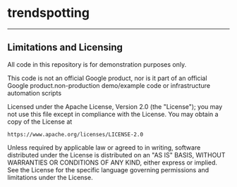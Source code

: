 # trendspotting

__________________
## Limitations and Licensing

All code in this repository is for demonstration purposes only.

This code is not an official Google product, nor is it part of an official Google product.non-production demo/example code or infrastructure automation scripts

Licensed under the Apache License, Version 2.0 (the "License");
you may not use this file except in compliance with the License.
You may obtain a copy of the License at

    https://www.apache.org/licenses/LICENSE-2.0

Unless required by applicable law or agreed to in writing, software
distributed under the License is distributed on an "AS IS" BASIS,
WITHOUT WARRANTIES OR CONDITIONS OF ANY KIND, either express or implied.
See the License for the specific language governing permissions and
limitations under the License.
